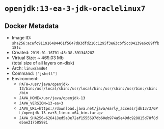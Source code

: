 # `openjdk:13-ea-3-jdk-oraclelinux7`

## Docker Metadata

- Image ID: `sha256:acefc911916484461f5647d93dfd210c1295f3e63cbf5cc04139e6c89ffb18fc`
- Created: `2019-01-16T01:43:38.39134828Z`
- Virtual Size: ~ 469.03 Mb  
  (total size of all layers on-disk)
- Arch: `linux`/`amd64`
- Command: `["jshell"]`
- Environment:
  - `PATH=/usr/java/openjdk-13/bin:/usr/local/sbin:/usr/local/bin:/usr/sbin:/usr/bin:/sbin:/bin`
  - `JAVA_HOME=/usr/java/openjdk-13`
  - `JAVA_VERSION=13-ea+3`
  - `JAVA_URL=https://download.java.net/java/early_access/jdk13/3/GPL/openjdk-13-ea+3_linux-x64_bin.tar.gz`
  - `JAVA_SHA256=626418ed5a8e72af1555697db60eb974a5e49dc928815d78f8de5ae217585981`
